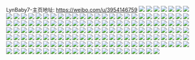 LynBaby7-主页地址: https://weibo.com/u/3954146759 
![](https://wx4.sinaimg.cn/mw2000/ebaf7dc7gy1h95j8uf7lnj21an1vf7wh.jpg) 
![](https://wx4.sinaimg.cn/mw2000/ebaf7dc7gy1h95j8vmup8j22by32l1kz.jpg) 
![](https://wx4.sinaimg.cn/mw2000/ebaf7dc7gy1h95j8wu2vaj21hq2e6qv5.jpg) 
![](https://wx4.sinaimg.cn/mw2000/ebaf7dc7gy1h95j8xuujfj21o02vakjl.jpg) 
![](https://wx4.sinaimg.cn/mw2000/ebaf7dc7gy1h95j8zql5mj21nz2uvhdt.jpg) 
![](https://wx4.sinaimg.cn/mw2000/ebaf7dc7gy1h95j90n7qsj21mz2soe81.jpg) 
![](https://wx4.sinaimg.cn/mw2000/ebaf7dc7gy1h95j93f396j217437ke82.jpg) 
![](https://wx4.sinaimg.cn/mw2000/ebaf7dc7gy1h95j979k0qj21dy37knpe.jpg) 
![](https://wx4.sinaimg.cn/mw2000/ebaf7dc7gy1h94ffxxhqlj21o02you0x.jpg) 
![](https://wx4.sinaimg.cn/mw2000/ebaf7dc7gy1h94ffu508gj21o02vyx6p.jpg) 
![](https://wx4.sinaimg.cn/mw2000/ebaf7dc7gy1h94fg6x5t5j21401euwsw.jpg) 
![](https://wx4.sinaimg.cn/mw2000/ebaf7dc7gy1h94fg07wrdj21ah37ku0y.jpg) 
![](https://wx4.sinaimg.cn/mw2000/ebaf7dc7gy1h94fg561oij21ji37ke82.jpg) 
![](https://wx4.sinaimg.cn/mw2000/ebaf7dc7gy1h94ffw4yvkj217d37khdu.jpg) 
![](https://wx4.sinaimg.cn/mw2000/ebaf7dc7gy1h94fg23pbcj217237kx6p.jpg) 
![](https://wx4.sinaimg.cn/mw2000/ebaf7dc7gy1h94fg6d4elj21m72tl4qp.jpg) 
![](https://wx4.sinaimg.cn/mw2000/ebaf7dc7gy1h94fg8d2amj22c0340x6r.jpg) 
![](https://wx4.sinaimg.cn/mw2000/ebaf7dc7gy1h7vkp84oqxj21m62yux6p.jpg) 
![](https://wx4.sinaimg.cn/mw2000/ebaf7dc7gy1h7vkpc1pybj21o02pthdu.jpg) 
![](https://wx4.sinaimg.cn/mw2000/ebaf7dc7gy1h7vkpdldwcj21nz2rjx6p.jpg) 
![](https://wx4.sinaimg.cn/mw2000/ebaf7dc7gy1h7vkph591wj21o02yonpe.jpg) 
![](https://wx4.sinaimg.cn/mw2000/ebaf7dc7gy1h7vkpirlpbj22c0340e82.jpg) 
![](https://wx4.sinaimg.cn/mw2000/ebaf7dc7gy1h7vkpmrn6pj21o02you0y.jpg) 
![](https://wx4.sinaimg.cn/mw2000/ebaf7dc7gy1h7vkp6pbcij21nz2juu0x.jpg) 
![](https://wx4.sinaimg.cn/mw2000/ebaf7dc7gy1h7vkpo6uwxj21o02km4qq.jpg) 
![](https://wx4.sinaimg.cn/mw2000/ebaf7dc7gy1h7vkppeapgj21o02jm1ky.jpg) 
![](https://wx4.sinaimg.cn/mw2000/ebaf7dc7gy1h7qmswzdmoj20wr1757f4.jpg) 
![](https://wx4.sinaimg.cn/mw2000/ebaf7dc7gy1h7qmszah10j22dr36cqv5.jpg) 
![](https://wx4.sinaimg.cn/mw2000/ebaf7dc7gy1h7qmszuzqdj20vp14947e.jpg) 
![](https://wx4.sinaimg.cn/mw2000/ebaf7dc7gy1h793fomifwj215o3dz4qq.jpg) 
![](https://wx4.sinaimg.cn/mw2000/ebaf7dc7gy1h793fqoen7j215o3plhdt.jpg) 
![](https://wx4.sinaimg.cn/mw2000/ebaf7dc7gy1h793fslph4j215o3hzhdt.jpg) 
![](https://wx4.sinaimg.cn/mw2000/ebaf7dc7gy1h793fluszsj215o411hdt.jpg) 
![](https://wx4.sinaimg.cn/mw2000/ebaf7dc7gy1h793fvy29vj215o3zru0x.jpg) 
![](https://wx4.sinaimg.cn/mw2000/ebaf7dc7gy1h793fyfdrhj215o3nwkjm.jpg) 
![](https://wx4.sinaimg.cn/mw2000/ebaf7dc7gy1h793g0r162j215o3cxkjl.jpg) 
![](https://wx4.sinaimg.cn/mw2000/ebaf7dc7gy1h793g2vc50j215o3q3qv5.jpg) 
![](https://wx4.sinaimg.cn/mw2000/ebaf7dc7gy1h793g4pg70j215o3bydl6.jpg) 
![](https://wx4.sinaimg.cn/mw2000/ebaf7dc7gy1h72s41cn4lj21av1xob29.jpg) 
![](https://wx4.sinaimg.cn/mw2000/ebaf7dc7gy1h72s43e5xkj21gd23mqv5.jpg) 
![](https://wx4.sinaimg.cn/mw2000/ebaf7dc7gy1h72s44jm2aj21de24pb29.jpg) 
![](https://wx4.sinaimg.cn/mw2000/ebaf7dc7gy1h72s462xg0j215o2j17wh.jpg) 
![](https://wx4.sinaimg.cn/mw2000/ebaf7dc7gy1h72s48x9p3j215o32m4qq.jpg) 
![](https://wx4.sinaimg.cn/mw2000/ebaf7dc7gy1h72s4ajx1ej215o1qi1kx.jpg) 
![](https://wx4.sinaimg.cn/mw2000/ebaf7dc7gy1h72s4cmgg0j215o2z6kjl.jpg) 
![](https://wx4.sinaimg.cn/mw2000/ebaf7dc7gy1h72s4d8ovdj20wh14gqgi.jpg) 
![](https://wx4.sinaimg.cn/mw2000/ebaf7dc7gy1h71cbnhwyqj20np166wjv.jpg) 
![](https://wx4.sinaimg.cn/mw2000/ebaf7dc7ly1h6qkeeu50cj21j81zou0x.jpg) 
![](https://wx4.sinaimg.cn/mw2000/ebaf7dc7ly1h6qkehvglfj21jq26c7wi.jpg) 
![](https://wx4.sinaimg.cn/mw2000/ebaf7dc7ly1h6qkel34lkj21k920b1ky.jpg) 
![](https://wx4.sinaimg.cn/mw2000/ebaf7dc7ly1h6qkemuzmhj215o334u0x.jpg) 
![](https://wx4.sinaimg.cn/mw2000/ebaf7dc7ly1h6qkeo3sx2j21o028041v.jpg) 
![](https://wx4.sinaimg.cn/mw2000/ebaf7dc7ly1h6qkeq0j3pj21o02807cw.jpg) 
![](https://wx4.sinaimg.cn/mw2000/ebaf7dc7ly1h6qked3zvoj215o334u0y.jpg) 
![](https://wx4.sinaimg.cn/mw2000/ebaf7dc7ly1h6qkerzv63j215o3c04qq.jpg) 
![](https://wx4.sinaimg.cn/mw2000/ebaf7dc7ly1h6qkets4lmj215o2a64fe.jpg) 
![](https://wx4.sinaimg.cn/mw2000/ebaf7dc7ly1h6ens37o3dj21o02800xj.jpg) 
![](https://wx4.sinaimg.cn/mw2000/ebaf7dc7ly1h6ens3korej21o0280dkb.jpg) 
![](https://wx4.sinaimg.cn/mw2000/ebaf7dc7ly1h6ens41dpkj21hs21yb29.jpg) 
![](https://wx4.sinaimg.cn/mw2000/ebaf7dc7ly1h6ens4vpvwj23402c04qq.jpg) 
![](https://wx4.sinaimg.cn/mw2000/ebaf7dc7ly1h6ens60kp0j22c0340b2a.jpg) 
![](https://wx4.sinaimg.cn/mw2000/ebaf7dc7ly1h6ens7jwy0j22c0340hdw.jpg) 
![](https://wx4.sinaimg.cn/mw2000/ebaf7dc7ly1h6ens8djuoj21wq35hkjl.jpg) 
![](https://wx4.sinaimg.cn/mw2000/ebaf7dc7ly1h6ens9k6tuj21o02807ae.jpg) 
![](https://wx4.sinaimg.cn/mw2000/ebaf7dc7ly1h6ens24xhdj215o2zz4qq.jpg) 
![](https://wx4.sinaimg.cn/mw2000/ebaf7dc7ly1h6apalx2qbj20zj1egk4z.jpg) 
![](https://wx4.sinaimg.cn/mw2000/ebaf7dc7ly1h6apakm6iej20zk1efafb.jpg) 
![](https://wx4.sinaimg.cn/mw2000/ebaf7dc7ly1h6apaod3yrj20zk1ea1kx.jpg) 
![](https://wx4.sinaimg.cn/mw2000/ebaf7dc7ly1h6apapijjnj20zk1eedqh.jpg) 
![](https://wx4.sinaimg.cn/mw2000/ebaf7dc7ly1h6apaq0zdqj20zk1e7mzg.jpg) 
![](https://wx4.sinaimg.cn/mw2000/ebaf7dc7ly1h6apar7lpnj20zk1ee7wh.jpg) 
![](https://wx4.sinaimg.cn/mw2000/ebaf7dc7gy1h57syvigp6j21nz2x4hdu.jpg) 
![](https://wx4.sinaimg.cn/mw2000/ebaf7dc7gy1h57syx92ylj21o02v21ky.jpg) 
![](https://wx4.sinaimg.cn/mw2000/ebaf7dc7gy1h57syyu0yvj21n02ymhdu.jpg) 
![](https://wx4.sinaimg.cn/mw2000/ebaf7dc7gy1h57sz03myvj21nz2lpb2a.jpg) 
![](https://wx4.sinaimg.cn/mw2000/ebaf7dc7gy1h57syte2rrj23402c0e81.jpg) 
![](https://wx4.sinaimg.cn/mw2000/ebaf7dc7gy1h57sz2bqpvj21ly2m0qv6.jpg) 
![](https://wx4.sinaimg.cn/mw2000/ebaf7dc7gy1h4v17z1gfij21k02s6e82.jpg) 
![](https://wx4.sinaimg.cn/mw2000/ebaf7dc7gy1h4v18028erj21m41xxhdt.jpg) 
![](https://wx4.sinaimg.cn/mw2000/ebaf7dc7gy1h4v182ci15j21o02q0kjm.jpg) 
![](https://wx4.sinaimg.cn/mw2000/ebaf7dc7gy1h4v1845glnj21nz2vhu0y.jpg) 
![](https://wx4.sinaimg.cn/mw2000/ebaf7dc7gy1h4v1859zo0j21nz26n7wh.jpg) 
![](https://wx4.sinaimg.cn/mw2000/ebaf7dc7gy1h4v186pmo8j21n22tou0y.jpg) 
![](https://wx4.sinaimg.cn/mw2000/ebaf7dc7gy1h4v187my93j21lr2jznpd.jpg) 
![](https://wx4.sinaimg.cn/mw2000/ebaf7dc7gy1h4v188fsb2j229c2oqnpd.jpg) 
![](https://wx4.sinaimg.cn/mw2000/ebaf7dc7gy1h4v17wsn6ij21nw22b4qp.jpg) 
![](https://wx4.sinaimg.cn/mw2000/ebaf7dc7gy1h4hokldqfej21lk2yh1ky.jpg) 
![](https://wx4.sinaimg.cn/mw2000/ebaf7dc7gy1h4hokm5hitj21o02qghdt.jpg) 
![](https://wx4.sinaimg.cn/mw2000/ebaf7dc7gy1h4hokn2wz8j21n92sr1ky.jpg) 
![](https://wx4.sinaimg.cn/mw2000/ebaf7dc7gy1h4hokk5scyj21jf2abnpd.jpg) 
![](https://wx4.sinaimg.cn/mw2000/ebaf7dc7gy1h4253q1opbj21lc2tn1ky.jpg) 
![](https://wx4.sinaimg.cn/mw2000/ebaf7dc7gy1h4253rebh0j21jf2abb29.jpg) 
![](https://wx4.sinaimg.cn/mw2000/ebaf7dc7gy1h4253rztd6j21931yy1k1.jpg) 
![](https://wx4.sinaimg.cn/mw2000/ebaf7dc7gy1h4253uqui7j21o02yo4qq.jpg) 
![](https://wx4.sinaimg.cn/mw2000/ebaf7dc7gy1h4253vccljj217x1rf1i0.jpg) 
![](https://wx4.sinaimg.cn/mw2000/ebaf7dc7gy1h4253w1vlej21f92801kx.jpg) 
![](https://wx4.sinaimg.cn/mw2000/ebaf7dc7gy1h4253ocvxsj21o02yokjl.jpg) 
![](https://wx4.sinaimg.cn/mw2000/ebaf7dc7gy1h4253yafsyj21o027hnpd.jpg) 
![](https://wx4.sinaimg.cn/mw2000/ebaf7dc7gy1h4253z1cmgj21o0280b29.jpg) 
![](https://wx4.sinaimg.cn/mw2000/ebaf7dc7gy1h3zvkwb3m4j21o02ns4qq.jpg) 
![](https://wx4.sinaimg.cn/mw2000/ebaf7dc7gy1h3zvktpaw4j21o02jlqv5.jpg) 
![](https://wx4.sinaimg.cn/mw2000/ebaf7dc7gy1h3zvkz4xgpj21ny2rn1ky.jpg) 
![](https://wx4.sinaimg.cn/mw2000/ebaf7dc7gy1h3zvl1ucvzj21nl2lkhdt.jpg) 
![](https://wx4.sinaimg.cn/mw2000/ebaf7dc7gy1h3zvl4jw5jj21n01zie81.jpg) 
![](https://wx4.sinaimg.cn/mw2000/ebaf7dc7gy1h3zvl65flhj21d52mbhdc.jpg) 
![](https://wx4.sinaimg.cn/mw2000/ebaf7dc7gy1h3zvl9v9dnj21hw2flqv5.jpg) 
![](https://wx4.sinaimg.cn/mw2000/ebaf7dc7gy1h3zvld4pgxj229o305x6p.jpg) 
![](https://wx4.sinaimg.cn/mw2000/ebaf7dc7gy1h3zvlfmrjjj22611zzhdu.jpg) 
![](https://wx4.sinaimg.cn/mw2000/ebaf7dc7ly1h3pej9kj87j21nz2od7wj.jpg) 
![](https://wx4.sinaimg.cn/mw2000/ebaf7dc7ly1h3pejaq8vyj21o02qv4qq.jpg) 
![](https://wx4.sinaimg.cn/mw2000/ebaf7dc7ly1h3pej68z8rj21mc2gw1kz.jpg) 
![](https://wx4.sinaimg.cn/mw2000/ebaf7dc7ly1h3pejc4jr1j21jh1zs4qp.jpg) 
![](https://wx4.sinaimg.cn/mw2000/ebaf7dc7ly1h3pejcvt74j21ha2477tr.jpg) 
![](https://wx4.sinaimg.cn/mw2000/ebaf7dc7ly1h3pejds5j6j21k526ue81.jpg) 
![](https://wx4.sinaimg.cn/mw2000/ebaf7dc7ly1h3pejfd0s5j21dq1yj7wi.jpg) 
![](https://wx4.sinaimg.cn/mw2000/ebaf7dc7ly1h3pejgogiyj21ch23zqv5.jpg) 
![](https://wx4.sinaimg.cn/mw2000/ebaf7dc7ly1h3pejjgty1j21o0280qv6.jpg) 
![](https://wx4.sinaimg.cn/mw2000/ebaf7dc7gy1h3krnte1wlj21m12x21ky.jpg) 
![](https://wx4.sinaimg.cn/mw2000/ebaf7dc7gy1h3krnui81qj21o02gzb29.jpg) 
![](https://wx4.sinaimg.cn/mw2000/ebaf7dc7gy1h3krnwkvh9j21o02yo4qq.jpg) 
![](https://wx4.sinaimg.cn/mw2000/ebaf7dc7gy1h3krnz84a4j21ly2lskjl.jpg) 
![](https://wx4.sinaimg.cn/mw2000/ebaf7dc7gy1h3kro0el4jj21jf2dze81.jpg) 
![](https://wx4.sinaimg.cn/mw2000/ebaf7dc7gy1h3kro2l3i4j21hm2jhkjl.jpg) 
![](https://wx4.sinaimg.cn/mw2000/ebaf7dc7gy1h3kro6brv0j21o02iwx6p.jpg) 
![](https://wx4.sinaimg.cn/mw2000/ebaf7dc7gy1h3krnqcnc2j21ac1ob1kx.jpg) 
![](https://wx4.sinaimg.cn/mw2000/ebaf7dc7gy1h3kro91xflj21kk2g8kjl.jpg) 
![](https://wx4.sinaimg.cn/mw2000/ebaf7dc7gy1h3iz8sg3b6j21g22ar1kx.jpg) 
![](https://wx4.sinaimg.cn/mw2000/ebaf7dc7gy1h3iz8ty3nxj21nz2laqv5.jpg) 
![](https://wx4.sinaimg.cn/mw2000/ebaf7dc7gy1h3iz8v8613j20th179tnb.jpg) 
![](https://wx4.sinaimg.cn/mw2000/ebaf7dc7gy1h3iz8xjgylj21nc2hznpe.jpg) 
![](https://wx4.sinaimg.cn/mw2000/ebaf7dc7gy1h3iz8z6v3cj20yr1dpkeg.jpg) 
![](https://wx4.sinaimg.cn/mw2000/ebaf7dc7gy1h3iz8rcchkj21mq2ba1ky.jpg) 
![](https://wx4.sinaimg.cn/mw2000/ebaf7dc7gy1h3iz90evxvj21nz26db29.jpg) 
![](https://wx4.sinaimg.cn/mw2000/ebaf7dc7gy1h3iz91oi10j215r1nmqmj.jpg) 
![](https://wx4.sinaimg.cn/mw2000/ebaf7dc7gy1h3iz92z3g5j21141lgdw4.jpg) 
![](https://wx4.sinaimg.cn/mw2000/ebaf7dc7gy1h3hcpvaan5j21n12ymqv5.jpg) 
![](https://wx4.sinaimg.cn/mw2000/ebaf7dc7gy1h3fzwovwmwj21go289kjm.jpg) 
![](https://wx4.sinaimg.cn/mw2000/ebaf7dc7gy1h3fzwtdw6fj21l52hgkjm.jpg) 
![](https://wx4.sinaimg.cn/mw2000/ebaf7dc7gy1h3fzwr35d0j21gv24te82.jpg) 
![](https://wx4.sinaimg.cn/mw2000/ebaf7dc7gy1h3fzwmllcoj21mt2gax6q.jpg) 
![](https://wx4.sinaimg.cn/mw2000/ebaf7dc7gy1h3evffy7qyj21lt2s0b29.jpg) 
![](https://wx4.sinaimg.cn/mw2000/ebaf7dc7gy1h3evfhq2m8j21eu25h4qp.jpg) 
![](https://wx4.sinaimg.cn/mw2000/ebaf7dc7gy1h3evfdvgbej21lm2ugb29.jpg) 
![](https://wx4.sinaimg.cn/mw2000/ebaf7dc7gy1h3evfkh3hgj21o0280e81.jpg) 
![](https://wx4.sinaimg.cn/mw2000/ebaf7dc7gy1h3evfmpr8fj21o02yoqv5.jpg) 
![](https://wx4.sinaimg.cn/mw2000/ebaf7dc7gy1h3evfobcscj21lm2uge81.jpg) 
![](https://wx4.sinaimg.cn/mw2000/ebaf7dc7gy1h3evfq0fs3j21cz27y4qp.jpg) 
![](https://wx4.sinaimg.cn/mw2000/ebaf7dc7gy1h3evfrbz80j21mh250x5s.jpg) 
![](https://wx4.sinaimg.cn/mw2000/ebaf7dc7gy1h3evft18b5j21ma2vlb29.jpg) 
![](https://wx4.sinaimg.cn/mw2000/ebaf7dc7gy1h3dwahf89tj21dp1ws7wh.jpg) 
![](https://wx4.sinaimg.cn/mw2000/ebaf7dc7gy1h3dwak9liij21nb280hdt.jpg) 
![](https://wx4.sinaimg.cn/mw2000/ebaf7dc7gy1h3dwalvl9uj21j42067wh.jpg) 
![](https://wx4.sinaimg.cn/mw2000/ebaf7dc7gy1h3dwaf873gj21mo27rkjl.jpg) 
